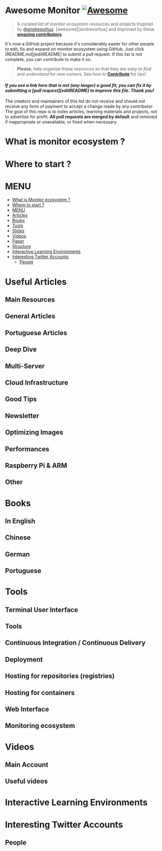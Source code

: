 
# Awesome Monitor [![Awesome](https://cdn.rawgit.com/sindresorhus/awesome/d7305f38d29fed78fa85652e3a63e154dd8e8829/media/badge.svg)](https://github.com/sindresorhus/awesome)

> A curated list of monitor ecosystem resources and projects
Inspired by [@sindresorhus](https://github.com/sindresorhus)' [awesome][sindresorhus] and improved by these **[amazing contributors](https://github.com/zouyee/awesome-monitor/graphs/contributors)**.

It's now a GitHub project because it's considerably easier for other people to edit, fix and expand on monitor ecosystem using GitHub. Just click [README.md][editREADME] to submit a pull request.
If this list is not complete, you can contribute to make it so.

> **Please**, help organize these resources so that they are _easy to find_ and _understand_ for new comers. See how to **[Contribute](https://github.com/zouyee/awesome-monitor/blob/master/CONTRIBUTING.md)** for tips!

#### *If you see a link here that is not (any longer) a good fit, you can fix it by submitting a [pull request][editREADME] to improve this file. Thank you!*

The creators and maintainers of this list do not receive and should not receive any form of payment to accept a change made by any contributor. The goal of this repo is to index articles, learning materials and projects, not to advertise for profit. **All pull requests are merged by default** and removed if inappropriate or unavailable, or fixed when necessary.



# What is monitor ecosystem ?

# Where to start ?

# MENU
- [What is Monitor ecosystem ?](#what-is-monitor-ecosystem-)
- [Where to start ?](#where-to-start-)
- [MENU](#menu)
- [Articles](#useful-articles)
- [Books](#books)
- [Tools](#tools)
- [Slides](#slides)
- [Videos](#videos)
- [Paper](#paper)
- [Structure](#structure)
- [Interactive Learning Environments](#interactive-learning-environments)
- [Interesting Twitter Accounts](#interesting-twitter-accounts)
	- [People](#people)


# Useful Articles

## Main Resources


## General Articles

## Portuguese Articles

## Deep Dive

## Multi-Server

## Cloud Infrastructure

## Good Tips

## Newsletter

## Optimizing Images

## Performances

## Raspberry Pi & ARM

## Other

# Books

## In English

## Chinese

## German

## Portuguese

# Tools

## Terminal User Interface

## Tools

## Continuous Integration / Continuous Delivery

## Deployment

## Hosting for repositories (registries)

## Hosting for containers

## Web Interface

## Monitoring ecosystem

# Videos

## Main Account

## Useful videos

# Interactive Learning Environments

# Interesting Twitter Accounts

## People

